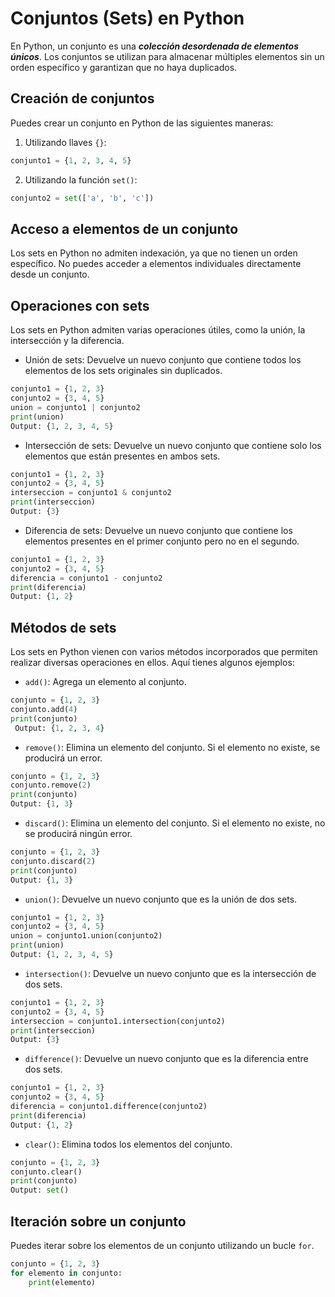 # Conjuntos (Sets) en Python

En Python, un conjunto es una ***colección desordenada de elementos únicos***. Los conjuntos se utilizan para almacenar múltiples elementos sin un orden específico y garantizan que no haya duplicados.

## Creación de conjuntos

Puedes crear un conjunto en Python de las siguientes maneras:

1. Utilizando llaves `{}`:

```python
conjunto1 = {1, 2, 3, 4, 5}
```

2. Utilizando la función `set()`:

```python
conjunto2 = set(['a', 'b', 'c'])
```

## Acceso a elementos de un conjunto

Los sets en Python no admiten indexación, ya que no tienen un orden específico. No puedes acceder a elementos individuales directamente desde un conjunto.

## Operaciones con sets

Los sets en Python admiten varias operaciones útiles, como la unión, la intersección y la diferencia.

- Unión de sets: Devuelve un nuevo conjunto que contiene todos los elementos de los sets originales sin duplicados.

```python
conjunto1 = {1, 2, 3}
conjunto2 = {3, 4, 5}
union = conjunto1 | conjunto2
print(union)
Output: {1, 2, 3, 4, 5}
```

- Intersección de sets: Devuelve un nuevo conjunto que contiene solo los elementos que están presentes en ambos sets.

```python
conjunto1 = {1, 2, 3}
conjunto2 = {3, 4, 5}
interseccion = conjunto1 & conjunto2
print(interseccion)
Output: {3}
```

- Diferencia de sets: Devuelve un nuevo conjunto que contiene los elementos presentes en el primer conjunto pero no en el segundo.

```python
conjunto1 = {1, 2, 3}
conjunto2 = {3, 4, 5}
diferencia = conjunto1 - conjunto2
print(diferencia)
Output: {1, 2}
```

## Métodos de sets

Los sets en Python vienen con varios métodos incorporados que permiten realizar diversas operaciones en ellos. Aquí tienes algunos ejemplos:

- `add()`: Agrega un elemento al conjunto.

```python
conjunto = {1, 2, 3}
conjunto.add(4)
print(conjunto)
 Output: {1, 2, 3, 4}
```

- `remove()`: Elimina un elemento del conjunto. Si el elemento no existe, se producirá un error.

```python
conjunto = {1, 2, 3}
conjunto.remove(2)
print(conjunto)
Output: {1, 3}
```

- `discard()`: Elimina un elemento del conjunto. Si el elemento no existe, no se producirá ningún error.

```python
conjunto = {1, 2, 3}
conjunto.discard(2)
print(conjunto)
Output: {1, 3}
```

- `union()`: Devuelve un nuevo conjunto que es la unión de dos sets.

```python
conjunto1 = {1, 2, 3}
conjunto2 = {3, 4, 5}
union = conjunto1.union(conjunto2)
print(union)
Output: {1, 2, 3, 4, 5}
```

- `intersection()`: Devuelve un nuevo conjunto que es la intersección de dos sets.

```python
conjunto1 = {1, 2, 3}
conjunto2 = {3, 4, 5}
interseccion = conjunto1.intersection(conjunto2)
print(interseccion)
Output: {3}
```

- `difference()`: Devuelve un nuevo conjunto que es la diferencia entre dos sets.

```python
conjunto1 = {1, 2, 3}
conjunto2 = {3, 4, 5}
diferencia = conjunto1.difference(conjunto2)
print(diferencia)
Output: {1, 2}
```

- `clear()`: Elimina todos los elementos del conjunto.

```python
conjunto = {1, 2, 3}
conjunto.clear()
print(conjunto) 
Output: set()
```

## Iteración sobre un conjunto

Puedes iterar sobre los elementos de un conjunto utilizando un bucle `for`.

```python
conjunto = {1, 2, 3}
for elemento in conjunto:
    print(elemento)
```

